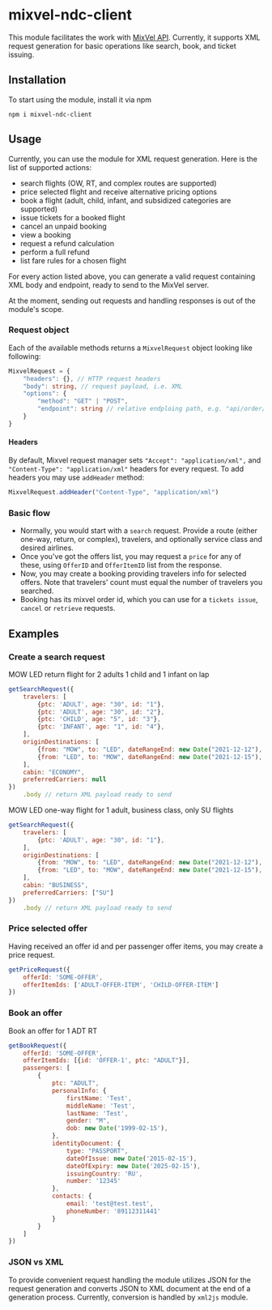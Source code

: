 # mixvel-ndc-client

This module facilitates the work with  [MixVel API](https://api-test.mixvel.com/swagger/index.html).
Currently, it supports XML request generation for basic operations like search, book, and ticket issuing.

## Installation

To start using the module, install it via npm

```shell
npm i mixvel-ndc-client
```

## Usage

Currently, you can use the module for XML request generation. Here is the list of supported actions:

- search flights (OW, RT, and complex routes are supported)
- price selected flight and receive alternative pricing options
- book a flight (adult, child, infant, and subsidized categories are supported)
- issue tickets for a booked flight
- cancel an unpaid booking
- view a booking
- request a refund calculation
- perform a full refund
- list fare rules for a chosen flight

For every action listed above, you can generate a valid request containing XML body and endpoint, ready to send to the
MixVel server.

At the moment, sending out requests and handling responses is out of the module's scope.

### Request object

Each of the available methods returns a `MixvelRequest` object looking like following:

```ts
MixvelRequest = {
    "headers": {}, // HTTP request headers
    "body": string, // request payload, i.e. XML 
    "options": {
        "method": "GET" | "POST",
        "endpoint": string // relative endploing path, e.g. "api/order/Create" 
    }
}
```

#### Headers

By default, Mixvel request manager sets `"Accept": "application/xml",` and `"Content-Type": "application/xml"` headers
for every request. To add headers you may use `addHeader` method:

```js
MixvelRequest.addHeader("Content-Type", "application/xml")
```

### Basic flow

- Normally, you would start with a `search` request. Provide a route (either one-way, return, or complex), travelers, and optionally service class and desired airlines.
- Once you've got the offers list, you may request a `price` for any of these, using `OfferID` and `OfferItemID` list from the response.
- Now, you may create a booking providing travelers info for selected offers. Note that travelers' count must equal the
  number of travelers you searched.
- Booking has its mixvel order id, which you can use for a `tickets issue`, `cancel` or `retrieve` requests.

## Examples

### Create a search request

MOW LED return flight for 2 adults 1 child and 1 infant on lap

```js
getSearchRequest({
    travelers: [
        {ptc: 'ADULT', age: "30", id: "1"},
        {ptc: 'ADULT', age: "30", id: "2"},
        {ptc: 'CHILD', age: "5", id: "3"},
        {ptc: 'INFANT', age: "1", id: "4"},
    ],
    originDestinations: [
        {from: "MOW", to: "LED", dateRangeEnd: new Date("2021-12-12"), dateRangeStart: new Date("2021-12-12")},
        {from: "LED", to: "MOW", dateRangeEnd: new Date("2021-12-15"), dateRangeStart: new Date("2021-12-15")}
    ],
    cabin: "ECONOMY",
    preferredCarriers: null
})
    .body // return XML payload ready to send
```

MOW LED one-way flight for 1 adult, business class, only SU flights

```js
getSearchRequest({
    travelers: [
        {ptc: 'ADULT', age: "30", id: "1"},
    ],
    originDestinations: [
        {from: "MOW", to: "LED", dateRangeEnd: new Date("2021-12-12"), dateRangeStart: new Date("2021-12-12")},
        {from: "LED", to: "MOW", dateRangeEnd: new Date("2021-12-15"), dateRangeStart: new Date("2021-12-15")}
    ],
    cabin: "BUSINESS",
    preferredCarriers: ["SU"]
})
    .body // return XML payload ready to send
```

### Price selected offer

Having received an offer id and per passenger offer items, you may create a price request.

```js
getPriceRequest({
    offerId: 'SOME-OFFER',
    offerItemIds: ['ADULT-OFFER-ITEM', 'CHILD-OFFER-ITEM']
})
```

### Book an offer

Book an offer for 1 ADT RT

```js
getBookRequest({
    offerId: 'SOME-OFFER',
    offerItemIds: [{id: 'OFFER-1', ptc: "ADULT"}],
    passengers: [
        {
            ptc: "ADULT",
            personalInfo: {
                firstName: 'Test',
                middleName: 'Test',
                lastName: 'Test',
                gender: "M",
                dob: new Date('1999-02-15'),
            },
            identityDocument: {
                type: "PASSPORT",
                dateOfIssue: new Date('2015-02-15'),
                dateOfExpiry: new Date('2025-02-15'),
                issuingCountry: 'RU',
                number: '12345'
            },
            contacts: {
                email: 'test@test.test',
                phoneNumber: '89112311441'
            }
        }
    ]
})
```

### JSON vs XML

To provide convenient request handling the module utilizes JSON for the request generation and converts JSON to XML document at the end of a generation process. Currently, conversion is handled by `xml2js` module.